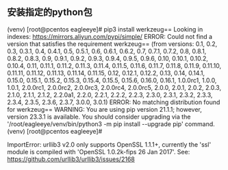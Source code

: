 
## 安装指定的python包

(venv) [root@pcentos eagleeye]# pip3 install werkzeug==
Looking in indexes: https://mirrors.aliyun.com/pypi/simple/
ERROR: Could not find a version that satisfies the requirement werkzeug== (from versions: 0.1, 0.2, 0.3, 0.3.1, 0.4, 0.4.1, 0.5, 0.5.1, 0.6, 0.6.1, 0.6.2, 0.7, 0.7.1, 0.7.2, 0.8, 0.8.1, 0.8.2, 0.8.3, 0.9, 0.9.1, 0.9.2, 0.9.3, 0.9.4, 0.9.5, 0.9.6, 0.10, 0.10.1, 0.10.2, 0.10.4, 0.11, 0.11.1, 0.11.2, 0.11.3, 0.11.4, 0.11.5, 0.11.6, 0.11.7, 0.11.8, 0.11.9, 0.11.10, 0.11.11, 0.11.12, 0.11.13, 0.11.14, 0.11.15, 0.12, 0.12.1, 0.12.2, 0.13, 0.14, 0.14.1, 0.15.0, 0.15.1, 0.15.2, 0.15.3, 0.15.4, 0.15.5, 0.15.6, 0.16.0, 0.16.1, 1.0.0rc1, 1.0.0, 1.0.1, 2.0.0rc1, 2.0.0rc2, 2.0.0rc3, 2.0.0rc4, 2.0.0rc5, 2.0.0, 2.0.1, 2.0.2, 2.0.3, 2.1.0, 2.1.1, 2.1.2, 2.2.0a1, 2.2.0, 2.2.1, 2.2.2, 2.2.3, 2.3.0, 2.3.1, 2.3.2, 2.3.3, 2.3.4, 2.3.5, 2.3.6, 2.3.7, 3.0.0, 3.0.1)
ERROR: No matching distribution found for werkzeug==
WARNING: You are using pip version 21.1.1; however, version 23.3.1 is available.
You should consider upgrading via the '/root/eagleeye/venv/bin/python3 -m pip install --upgrade pip' command.
(venv) [root@pcentos eagleeye]# 



ImportError: urllib3 v2.0 only supports OpenSSL 1.1.1+, currently the 'ssl' module is compiled with 'OpenSSL 1.0.2k-fips  26 Jan 2017'. See: https://github.com/urllib3/urllib3/issues/2168